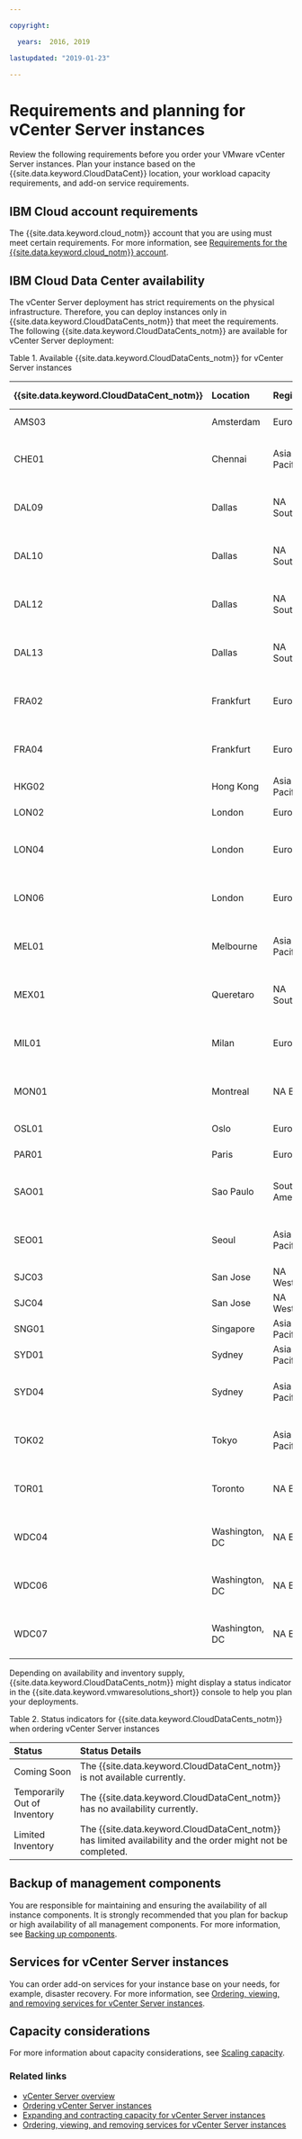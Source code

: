 ```yaml
---

copyright:

  years:  2016, 2019

lastupdated: "2019-01-23"

---
```


# Requirements and planning for vCenter Server instances

Review the following requirements before you order your VMware vCenter Server instances. Plan your instance based on the {{site.data.keyword.CloudDataCent}} location, your workload capacity requirements, and add-on service requirements.

## IBM Cloud account requirements

The {{site.data.keyword.cloud_notm}} account that you are using must meet certain requirements. For more information, see [Requirements for the {{site.data.keyword.cloud_notm}} account](/docs/services/vmwaresolutions/vmonic/slaccountrequirement.html).

## IBM Cloud Data Center availability

The vCenter Server deployment has strict requirements on the physical infrastructure. Therefore, you can deploy instances only in {{site.data.keyword.CloudDataCents_notm}} that meet the requirements. The following {{site.data.keyword.CloudDataCents_notm}} are available for vCenter Server deployment:

Table 1. Available {{site.data.keyword.CloudDataCents_notm}} for vCenter Server instances

| {{site.data.keyword.CloudDataCent_notm}} | Location | Region | Server options |
|:----------------------|:---------|:-------|:---------------|
| AMS03 | Amsterdam | Europe | Skylake, Broadwell |
| CHE01 | Chennai | Asia-Pacific | Skylake, SAP-certified, Broadwell |
| DAL09 | Dallas | NA South | Skylake, SAP-certified, Broadwell |
| DAL10 | Dallas | NA South | Skylake, SAP-certified, Broadwell |
| DAL12 | Dallas | NA South | Skylake, SAP-certified, Broadwell |
| DAL13 | Dallas | NA South | Skylake, SAP-certified, Broadwell |
| FRA02 | Frankfurt | Europe | Skylake, SAP-certified, Broadwell |
| FRA04 | Frankfurt | Europe | Skylake, SAP-certified, Broadwell |
| HKG02 | Hong Kong | Asia-Pacific | Skylake, Broadwell |
| LON02 | London | Europe | Skylake, Broadwell |
| LON04 | London | Europe | Skylake, SAP-certified, Broadwell |
| LON06 | London | Europe | Skylake, SAP-certified, Broadwell |
| MEL01 | Melbourne | Asia-Pacific | Skylake, SAP-certified, Broadwell |
| MEX01 | Queretaro | NA South | Skylake, SAP-certified, Broadwell |
| MIL01 | Milan | Europe | Skylake, SAP-certified, Broadwell |
| MON01 | Montreal | NA East | Skylake, SAP-certified, Broadwell |
| OSL01 | Oslo | Europe | Skylake, Broadwell |
| PAR01 | Paris | Europe | Skylake, Broadwell |
| SAO01 | Sao Paulo | South America | Skylake, SAP-certified, Broadwell |
| SEO01 | Seoul | Asia-Pacific | Skylake, SAP-certified, Broadwell |
| SJC03 | San Jose | NA West | Skylake, Broadwell |
| SJC04 | San Jose | NA West | Skylake, Broadwell |
| SNG01 | Singapore | Asia-Pacific | Skylake, Broadwell |
| SYD01 | Sydney | Asia-Pacific | Skylake, Broadwell |
| SYD04 | Sydney | Asia-Pacific | Skylake, SAP-certified, Broadwell |
| TOK02 | Tokyo | Asia-Pacific | Skylake, SAP-certified, Broadwell |
| TOR01 | Toronto | NA East | Skylake, SAP-certified, Broadwell |
| WDC04 | Washington, DC | NA East | Skylake, SAP-certified, Broadwell |
| WDC06 | Washington, DC | NA East | Skylake, SAP-certified, Broadwell |
| WDC07 | Washington, DC | NA East | Skylake, SAP-certified, Broadwell |

Depending on availability and inventory supply, {{site.data.keyword.CloudDataCents_notm}} might display a status indicator in the {{site.data.keyword.vmwaresolutions_short}} console to help you plan your deployments.

Table 2. Status indicators for {{site.data.keyword.CloudDataCents_notm}} when ordering vCenter Server instances

| Status | Status Details |
|:------------------------------|:--------------------------------------------------|
| Coming Soon                   | The {{site.data.keyword.CloudDataCent_notm}} is not available currently. |
| Temporarily Out of Inventory  | The {{site.data.keyword.CloudDataCent_notm}} has no availability currently. |
| Limited Inventory             | The {{site.data.keyword.CloudDataCent_notm}} has limited availability and the order might not be completed. |

## Backup of management components

You are responsible for maintaining and ensuring the availability of all instance components. It is strongly recommended that you plan for backup or high availability of all management components. For more information, see [Backing up components](/docs/services/vmwaresolutions/archiref/solution/solution_backingup.html).

## Services for vCenter Server instances

You can order add-on services for your instance base on your needs, for example, disaster recovery. For more information, see [Ordering, viewing, and removing services for vCenter Server instances](/docs/services/vmwaresolutions/vcenter/vc_addingremovingservices.html).

## Capacity considerations

For more information about capacity considerations, see [Scaling capacity](/docs/services/vmwaresolutions/archiref/solution/solution_scaling.html).

### Related links

* [vCenter Server overview](/docs/services/vmwaresolutions/vcenter/vc_vcenterserveroverview.html)
* [Ordering vCenter Server instances](/docs/services/vmwaresolutions/vcenter/vc_orderinginstance.html)
* [Expanding and contracting capacity for vCenter Server instances](/docs/services/vmwaresolutions/vcenter/vc_addingremovingservers.html)
* [Ordering, viewing, and removing services for vCenter Server instances](/docs/services/vmwaresolutions/vcenter/vc_addingremovingservices.html)
